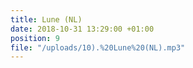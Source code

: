 ```yaml
---
title: Lune (NL)
date: 2018-10-31 13:29:00 +01:00
position: 9
file: "/uploads/10).%20Lune%20(NL).mp3"
---
```


